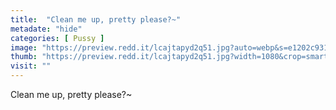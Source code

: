 ```yaml
---
title:  "Clean me up, pretty please?~"
metadate: "hide"
categories: [ Pussy ]
image: "https://preview.redd.it/lcajtapyd2q51.jpg?auto=webp&s=e1202c931caf4e50176a08a39152a5e0a6da337e"
thumb: "https://preview.redd.it/lcajtapyd2q51.jpg?width=1080&crop=smart&auto=webp&s=7e493e610d50d69dcd7019eadfab6d58c03278da"
visit: ""
---
```

Clean me up, pretty please?~
